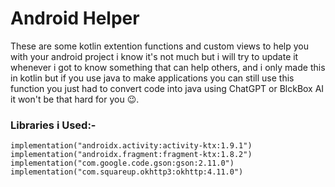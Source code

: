 # Android Helper

These are some kotlin extention functions and custom views to help you with your android project i know it's not much but i will try to update it whenever i got to know something that can help others, and i only made this in kotlin but if you use java to make applications you can still use this function you just had to convert code into java using ChatGPT or BlckBox AI it won't be that hard for you :wink:.

### Libraries i Used:-
```
implementation("androidx.activity:activity-ktx:1.9.1")
implementation("androidx.fragment:fragment-ktx:1.8.2")
implementation("com.google.code.gson:gson:2.11.0")
implementation("com.squareup.okhttp3:okhttp:4.11.0")
```
